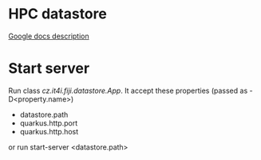 # HPC datastore
[Google docs description](https://docs.google.com/document/d/1ZeLc83dyNE9USBuvSCLEVGK-zQzUKFb7VGhOlVIRBvU/edit)

# Start server
Run class _cz.it4i.fiji.datastore.App_. It accept these properties (passed as -D<property.name>)
- datastore.path
- quarkus.http.port
- quarkus.http.host

or run start-server <datastore.path> <hostname> <portnumber>

